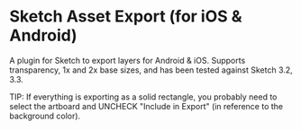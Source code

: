 Sketch Asset Export (for iOS & Android)
=======================================

A plugin for Sketch to export layers for Android & iOS. Supports transparency, 1x and 2x base sizes, and has been tested against Sketch 3.2, 3.3.

TIP: If everything is exporting as a solid rectangle, you probably need to select the artboard and UNCHECK "Include in Export" (in reference to the background color).
